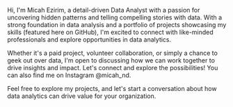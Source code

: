 Hi, I'm Micah Ezirim, a detail-driven Data Analyst with a passion for uncovering hidden patterns and telling compelling stories with data. With a strong foundation in data analysis and a portfolio of projects showcasing my skills (featured here on GitHub), I'm excited to connect with like-minded professionals and explore opportunities in data analytics.

Whether it's a paid project, volunteer collaboration, or simply a chance to geek out over data, I'm open to discussing how we can work together to drive insights and impact. Let's connect and explore the possibilities! You can also find me on Instagram @micah_nd.

Feel free to explore my projects, and let's start a conversation about how data analytics can drive value for your organization.

<!---
Micahnd/Micahnd is a ✨ special ✨ repository because its `README.md` (this file) appears on your GitHub profile.
You can click the Preview link to take a look at your changes.
--->
